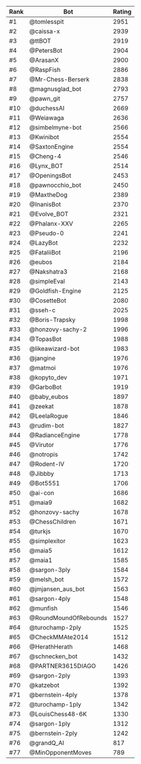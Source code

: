 Rank|Bot|Rating
---|---|---
#1|@tomlesspit|2951
#2|@caissa-x|2939
#3|@ttBOT|2919
#4|@PetersBot|2904
#5|@ArasanX|2900
#6|@RaspFish|2886
#7|@Mr-Chess-Berserk|2838
#8|@magnusglad_bot|2793
#9|@pawn_git|2757
#10|@duchessAI|2669
#11|@Weiawaga|2636
#12|@simbelmyne-bot|2566
#13|@Kwinibot|2554
#14|@SaxtonEngine|2554
#15|@Cheng-4|2546
#16|@Lynx_BOT|2514
#17|@OpeningsBot|2453
#18|@pawnocchio_bot|2450
#19|@MaxtheDog|2389
#20|@InanisBot|2370
#21|@Evolve_BOT|2321
#22|@Phalanx-XXV|2265
#23|@Pseudo-0|2241
#24|@LazyBot|2232
#25|@FataliiBot|2196
#26|@eubos|2184
#27|@Nakshatra3|2168
#28|@simpleEval|2143
#29|@Goldfish-Engine|2125
#30|@CosetteBot|2080
#31|@sseh-c|2025
#32|@Boris-Trapsky|1998
#33|@honzovy-sachy-2|1996
#34|@TopasBot|1988
#35|@likeawizard-bot|1983
#36|@jangine|1976
#37|@matmoi|1976
#38|@kopyto_dev|1971
#39|@GarboBot|1919
#40|@baby_eubos|1897
#41|@zeekat|1878
#42|@LeelaRogue|1846
#43|@rudim-bot|1827
#44|@RadianceEngine|1778
#45|@Virutor|1776
#46|@notropis|1742
#47|@Rodent-IV|1720
#48|@Jibbby|1713
#49|@Bot5551|1706
#50|@ai-con|1686
#51|@maia9|1682
#52|@honzovy-sachy|1678
#53|@ChessChildren|1671
#54|@turkjs|1670
#55|@simplexitor|1623
#56|@maia5|1612
#57|@maia1|1585
#58|@sargon-3ply|1584
#59|@melsh_bot|1572
#60|@jmjansen_aus_bot|1563
#61|@sargon-4ply|1548
#62|@munfish|1546
#63|@RoundMoundOfRebounds|1527
#64|@turochamp-2ply|1525
#65|@CheckMMAte2014|1512
#66|@HerathHerath|1468
#67|@schnecken_bot|1432
#68|@PARTNER3615DIAGO|1426
#69|@sargon-2ply|1393
#70|@katzebot|1392
#71|@bernstein-4ply|1378
#72|@turochamp-1ply|1342
#73|@LouisChess48-6K|1330
#74|@sargon-1ply|1312
#75|@bernstein-2ply|1242
#76|@grandQ_AI|817
#77|@MinOpponentMoves|789
